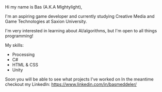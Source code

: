 Hi my name is Bas (A.K.A Mightylight),

I'm an aspiring game developer and currently studying Creative Media and Game Technologies
at Saxion University.

I'm very interested in learning about AI/algorithms, but I'm open to all things programming!

My skills:
- Processing
- C# 
- HTML & CSS
- Unity

Soon you will be able to see what projects I've worked on
In the meantime checkout my LinkedIn: https://www.linkedin.com/in/basmeddeler/




<!--Hi my name is Bas (A.K.A Mightylight),

I'm an aspiring game developer and currently studying Creative Media and Game Technologies
at Saxion University.

I'm very interested in learning about AI/algorithms, but I'm open to all things programming!

My skills:
- Processing
- C# 
- HTML & CSS

Soon you will be able to see what projects I've worked on
In the meantime checkout my LinkedIn: https://www.linkedin.com/in/basmeddeler/![Uploading image.png…]()
**Mightylight/Mightylight** is a ✨ _special_ ✨ repository because its `README.md` (this file) appears on your GitHub profile.

Here are some ideas to get you started:

- 🔭 I’m currently working on ...
- 🌱 I’m currently learning ...
- 👯 I’m looking to collaborate on ...
- 🤔 I’m looking for help with ...
- 💬 Ask me about ...
- 📫 How to reach me: ...
- 😄 Pronouns: ...
- ⚡ Fun fact: ...
-->
